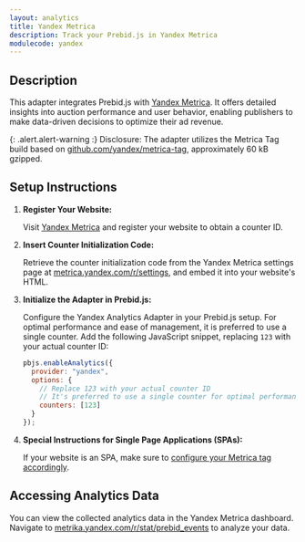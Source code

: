 ```yaml
---
layout: analytics
title: Yandex Metrica
description: Track your Prebid.js in Yandex Metrica
modulecode: yandex
---
```


## Description

This adapter integrates Prebid.js with [Yandex Metrica](https://metrica.yandex.com/about). It offers detailed insights into auction performance and user behavior, enabling publishers to make data-driven decisions to optimize their ad revenue.

{: .alert.alert-warning :}
Disclosure: The adapter utilizes the Metrica Tag build based on [github.com/yandex/metrica-tag](https://github.com/yandex/metrica-tag), approximately 60 kB gzipped.

## Setup Instructions

1. **Register Your Website:**

   Visit [Yandex Metrica](https://metrica.yandex.com/) and register your website to obtain a counter ID.

2. **Insert Counter Initialization Code:**

   Retrieve the counter initialization code from the Yandex Metrica settings page at [metrica.yandex.com/r/settings](https://metrica.yandex.com/r/settings), and embed it into your website's HTML.

3. **Initialize the Adapter in Prebid.js:**

   Configure the Yandex Analytics Adapter in your Prebid.js setup. For optimal performance and ease of management, it is preferred to use a single counter. Add the following JavaScript snippet, replacing `123` with your actual counter ID:

   ```javascript
   pbjs.enableAnalytics({
     provider: "yandex",
     options: {
       // Replace 123 with your actual counter ID
       // It's preferred to use a single counter for optimal performance and ease of management
       counters: [123]
     }
   });
   ```

4. **Special Instructions for Single Page Applications (SPAs):**

   If your website is an SPA, make sure to [configure your Metrica tag accordingly](https://yandex.com/support/metrica/code/counter-spa-setup.html).

## Accessing Analytics Data

You can view the collected analytics data in the Yandex Metrica dashboard. Navigate to [metrika.yandex.com/r/stat/prebid_events](https://metrika.yandex.com/r/stat/prebid_events) to analyze your data.
